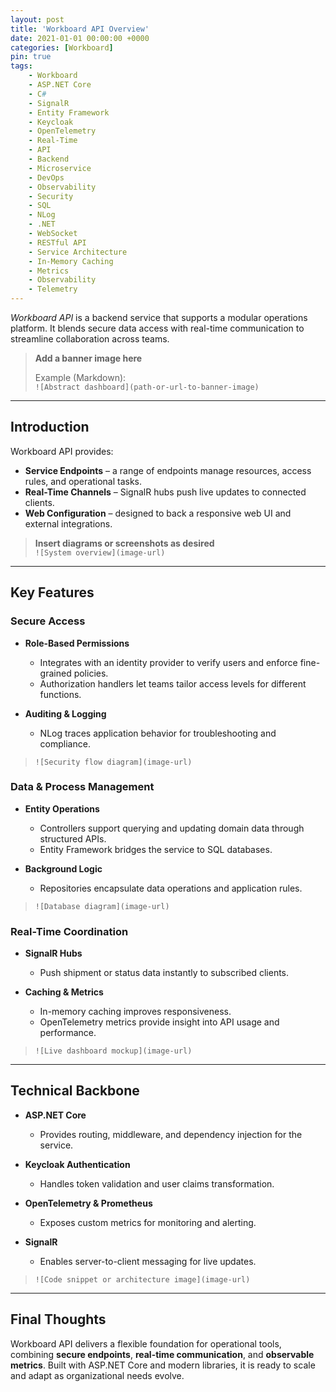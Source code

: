 ```yaml
---
layout: post
title: 'Workboard API Overview'
date: 2021-01-01 00:00:00 +0000
categories: [Workboard]
pin: true
tags:
    - Workboard
    - ASP.NET Core
    - C#
    - SignalR
    - Entity Framework
    - Keycloak
    - OpenTelemetry
    - Real-Time
    - API
    - Backend
    - Microservice
    - DevOps
    - Observability
    - Security
    - SQL
    - NLog
    - .NET
    - WebSocket
    - RESTful API
    - Service Architecture
    - In-Memory Caching
    - Metrics
    - Observability
    - Telemetry
---
```


_Workboard API_ is a backend service that supports a modular operations platform. It blends secure data access with real-time communication to streamline collaboration across teams.

> **Add a banner image here**
>
> Example (Markdown):  
> `![Abstract dashboard](path-or-url-to-banner-image)`

---

## Introduction

Workboard API provides:

-   **Service Endpoints** – a range of endpoints manage resources, access rules, and operational tasks.
-   **Real-Time Channels** – SignalR hubs push live updates to connected clients.
-   **Web Configuration** – designed to back a responsive web UI and external integrations.

> **Insert diagrams or screenshots as desired**  
> `![System overview](image-url)`

---

## Key Features

### Secure Access

-   **Role-Based Permissions**

    -   Integrates with an identity provider to verify users and enforce fine-grained policies.
    -   Authorization handlers let teams tailor access levels for different functions.

-   **Auditing & Logging**
    -   NLog traces application behavior for troubleshooting and compliance.

> `![Security flow diagram](image-url)`

### Data & Process Management

-   **Entity Operations**

    -   Controllers support querying and updating domain data through structured APIs.
    -   Entity Framework bridges the service to SQL databases.

-   **Background Logic**
    -   Repositories encapsulate data operations and application rules.

> `![Database diagram](image-url)`

### Real-Time Coordination

-   **SignalR Hubs**

    -   Push shipment or status data instantly to subscribed clients.

-   **Caching & Metrics**
    -   In-memory caching improves responsiveness.
    -   OpenTelemetry metrics provide insight into API usage and performance.

> `![Live dashboard mockup](image-url)`

---

## Technical Backbone

-   **ASP.NET Core**

    -   Provides routing, middleware, and dependency injection for the service.

-   **Keycloak Authentication**

    -   Handles token validation and user claims transformation.

-   **OpenTelemetry & Prometheus**

    -   Exposes custom metrics for monitoring and alerting.

-   **SignalR**
    -   Enables server-to-client messaging for live updates.

> `![Code snippet or architecture image](image-url)`

---

## Final Thoughts

Workboard API delivers a flexible foundation for operational tools, combining **secure endpoints**, **real-time communication**, and **observable metrics**. Built with ASP.NET Core and modern libraries, it is ready to scale and adapt as organizational needs evolve.
